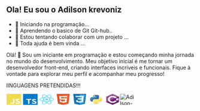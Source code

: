 ## Ola! Eu sou o Adilson krevoniz



- 🔭 Iniciando na programação...
- 🌱 Aprendendo o basico de Git Git-hub..
- 👯 Estou tentando colaborar com um projeto ...
- 🤔 Toda ajuda é bem vinda ...
  
<div>
  <p>Olá! 👋 Sou um iniciante em programação e estou começando minha jornada no mundo do desenvolvimento. Meu objetivo inicial é me tornar um desenvolvedor front-end, criando interfaces incríveis e funcionais. Fique à vontade para explorar meu perfil e acompanhar meu progresso!</p>
  

lINGUAGENS PRETENDIDAS!!!

<div style="display: inline-block;">
  <img align="center" alt="Adilson-Js" height="30" width="40" src="https://raw.githubusercontent.com/devicons/devicon/master/icons/javascript/javascript-plain.svg" />
  <img align="center" alt="Adilson-Ts" height="30" width="40" src="https://raw.githubusercontent.com/devicons/devicon/master/icons/typescript/typescript-plain.svg" />
  <img align="center" alt="Adilson-React" height="30" width="40" src="https://raw.githubusercontent.com/devicons/devicon/master/icons/react/react-original.svg" />
  <img align="center" alt="Adilson-HTML" height="30" width="40" src="https://raw.githubusercontent.com/devicons/devicon/master/icons/html5/html5-original.svg" />
  <img align="center" alt="Adilson-CSS" height="30" width="40" src="https://raw.githubusercontent.com/devicons/devicon/master/icons/css3/css3-original.svg" />
  <img align="center" alt="Adilson-Python" height="30" width="40" src="https://raw.githubusercontent.com/devicons/devicon/master/icons/python/python-original.svg" />
  <img align="center" alt="Adilson-Csharp" height="30" width="40" src="https://raw.githubusercontent.com/devicons/devicon/master/icons/csharp/csharp-original.svg" />
  <img align="right" alt="Adilson-Yoda" height="30" width="40" src="https://cdn.discordapp.com/attachments/7935891141739249/825430985810688771/hi.gif" />
</div>

